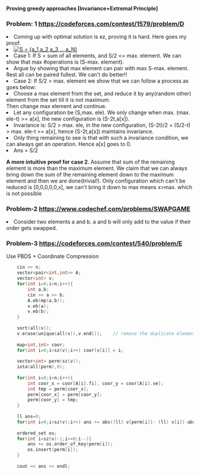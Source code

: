 #### Proving greedy approaches [Invariance+Extremal Principle] 

### Problem: 1  https://codeforces.com/contest/1579/problem/D

<li> Coming up with optimal solution is ez, proving it is hard. Here goes my proof. </br>
<li> <a href="https://www.codecogs.com/eqnedit.php?latex=S&space;=&space;{a_1,a_2,a_3,...,a_N}" target="_blank"><img src="https://latex.codecogs.com/gif.latex?S&space;=&space;{a_1,a_2,a_3,...,a_N}" title="S = {a_1,a_2,a_3,...,a_N}" /></a>
<li> Case 1: If S = sum of all elements, and S/2 <= max. element. We can show that max #operations is (S-max. element). </br>
<li> Argue by showing that max element can pair with max S-max. element. Rest all can be paired fullest. We can't do better!! </br>
<li> Case 2: If S/2 > max. element we show that we can follow a process as goes below:  </br>
<li> Choose a max element from the set, and reduce it by any(random other) element from the set till it is not maximum. </br>
  Then change max element and continue. </br>
<li> Let any configuration be (S,max. ele). We only change when max. (max. ele-t) >= a[x], the new configuration is (S-2t,a[x]). </br>
<li> Invariance is: S/2 > max. ele, in the new configuration, (S-2t)/2 = (S/2-t) > max. ele-t >= a[x], hence (S-2t,a[x]) maintains invariance. </br>
<li> Only thing remaining to see is that with such a invariance condition, we can always get an operation. Hence a[x] goes to 0. </br>
<li> Ans = S/2

**A more intuitive proof for case 2**. Assume that sum of the remaining element is more than the maximum element. We claim that we can always bring down the sum of the remaining element down to the maximum element and then we are done(trivial!). Only configuration which can't be reduced is [0,0,0,0,0,x], we can't bring it down to max means x>max. which is not possible

###  **Problem-2 https://www.codechef.com/problems/SWAPGAME**
  
<li> Consider two elements a and b. a and b will only add to the value if their order gets swapped. 

### Problem-3 **https://codeforces.com/contest/540/problem/E**

Use PBDS + Coordinate Compression 
```cpp
  	cin >> n;
	vector<pair<int,int>> A;
	vector<int> v;
 	for(int i=0;i<n;i++){
		int a,b;
		cin >> a >> b;
		A.eb(mp(a,b));
		v.eb(a);
		v.eb(b);
	}
	
	sort(all(v));
	v.erase(unique(all(v)),v.end());	// remove the duplicate elements
	
	map<int,int> coor;
	for(int i=0;i<sz(v);i++) coor[v[i]] = i;
	
	vector<int> perm(sz(v));
	iota(all(perm),0);
 	
 	for(int i=0;i<n;i++){
 		int coor_x = coor[A[i].fi], coor_y = coor[A[i].se];
 		int tmp = perm[coor_x];
 		perm[coor_x] = perm[coor_y];
 		perm[coor_y] = tmp;
 	}
 	
 	ll ans=0;
 	for(int i=0;i<sz(v);i++) ans += abs((ll) v[perm[i]]- (ll) v[i])-abs((ll) perm[i]-(ll)i);
	
	ordered_set os;
	for(int i=sz(v)-1;i>=0;i--){
		ans += os.order_of_key(perm[i]); 
		os.insert(perm[i]);
	}
	
	cout << ans << endl; 
  	
```
